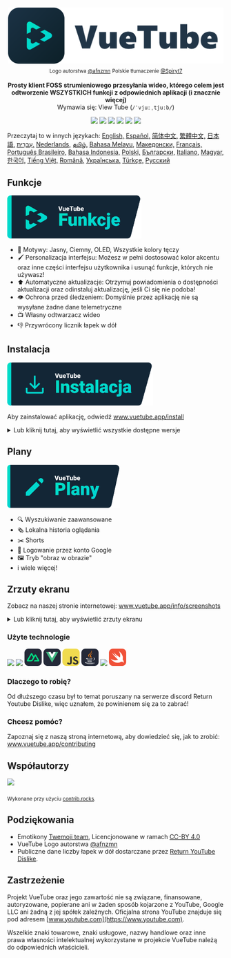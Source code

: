 <p align="center">
    <a href="https://vuetube.app/">
    <picture>
      <source 
        srcset="https://raw.githubusercontent.com/VueTubeApp/.github/main/readme_assets/dark/VueTube.svg"
        media="(prefers-color-scheme: dark)"
      />
      <img 
        src="https://raw.githubusercontent.com/VueTubeApp/.github/main/readme_assets/light/VueTube.svg" 
        alt="VueTube icon"
        width="500"
       />
    </picture>
  </a>
  </br>
  <sub>Logo autorstwa <a href="https://github.com/afnzmn">@afnzmn</a></sub>
  <sub>Polskie tłumaczenie <a href="https://github.com/Spiryt7">@Spiryt7</a></sub>
  </br>
  </br>
<strong>Prosty klient FOSS strumieniowego przesyłania wideo, którego celem jest odtworzenie WSZYSTKICH funkcji z odpowiednich aplikacji (i znacznie więcej)</strong>
</br>
Wymawia się: View Tube (<code>/ˈvjuːˌtjuːb/</code>)
</p>

<p align="center">
  <a href="https://github.com/VueTubeApp/VueTube/blob/main/LICENSE" alt="License"><img src="https://img.shields.io/github/license/VueTubeApp/VueTube"></img></a>
  <a href="https://github.com/VueTubeApp/VueTube/actions/workflows/ci.yml" alt="CI"><img src="https://github.com/VueTubeApp/VueTube/actions/workflows/ci.yml/badge.svg"></img></a>
  <a href="https://reddit.com/r/vuetube" alt="Reddit"><img src="https://img.shields.io/reddit/subreddit-subscribers/vuetube?label=r%2FVuetube&logo=reddit&logoColor=white"></img></a>
  <a href="https://t.me/VueTube" alt="Telegram"><img src="https://img.shields.io/endpoint?label=VueTube&url=https%3A%2F%2Ftelegram-badge-4mbpu8e0fit4.runkit.sh%2F%3Furl%3Dhttps%3A%2F%2Ft.me%2FVuetube"></img></a>
  <a href="https://discord.gg/7P8KJrdd5W" alt="Discord"><img src="https://img.shields.io/discord/946587366242533377?label=Discord&style=flat&logo=discord&logoColor=white"></img></a>
  <a href="https://twitter.com/VueTubeApp" alt="Twitter"><img src="https://img.shields.io/twitter/follow/VueTubeApp?label=Follow&style=flat&logo=twitter"></img></a>
</p>

Przeczytaj to w innych językach: [English,](../readme.md) [Español,](/readme/readme.es.md) [简体中文,](/readme/readme.zh-hans.md) [繁體中文,](/readme/readme.zh-hant.md) [日本語,](/readme/readme.ja.md) [עִברִית,](/readme/readme.he.md) [Nederlands,](/readme/readme.nl.md) [தமிழ்,](/readme/readme.ta.md) [Bahasa Melayu,](/readme/readme.ms.md) [Македонски,](/readme/readme.mk.md) [Français,](/readme/readme.fr.md) [Português Brasileiro,](/readme/readme.pt-br.md) [Bahasa Indonesia,](/readme/readme.id.md) [Polski,](/readme/readme.pl.md) [Български,](/readme/readme.bg.md) [Italiano,](/readme/readme.it.md) [Magyar,](/readme/readme.hu.md) [한국어,](/readme/readme.kr.md) [Tiếng Việt,](/readme/readme.vi.md) [Română,](/readme/readme.ro.md) [Українська,](/readme/readme.ua.md) [Türkçe,](/readme/readme.tr.md/) [Русский](/readme/readme.ru.md)

## Funkcje

<img src="../resources/readme-pl/Features.pl.svg" alt="VueTube icon" height="100"/>

- 🎨 Motywy: Jasny, Ciemny, OLED, Wszystkie kolory tęczy
- 🖌️ Personalizacja interfejsu: Możesz w pełni dostosować kolor akcentu oraz inne części interfejsu użytkownika i usunąć funkcje, których nie używasz!
- ⬆️ Automatyczne aktualizacje: Otrzymuj powiadomienia o dostępności aktualizacji oraz odinstaluj aktualizację, jeśli Ci się nie podoba!
- 👁️ Ochrona przed śledzeniem: Domyślnie przez aplikację nie są wysyłane żadne dane telemetryczne
- 📺 Własny odtwarzacz wideo
- 👎 Przywrócony licznik łapek w dół

## Instalacja

<img src="../resources/readme-pl/Install.pl.svg" alt="VueTube icon" height="100"/>

Aby zainstalować aplikację, odwiedź www.vuetube.app/install

<details>
  <summary>Lub kliknij tutaj, aby wyświetlić wszystkie dostępne wersje</summary>
<br />

### Android

| <a href=https://nightly.link/VueTubeApp/VueTube/workflows/ci/main/android.zip><img id="im" width="200" src=../resources/getunstable.png></a> | <a href=https://github.com/VueTubeApp/VueTube/releases/download/0.2/VueTube-Canary-June-15-2022.apk><img id="im" width="200" src=../resources/getcanary.png></a> | <a href=https://vuetube.app/install><img id="im" width="200" src=../resources/getstable.png></a> |
| -------------------------------------------------------------------------------------------------------------------------------------------- | ---------------------------------------------------------------------------------------------------------------------------------------------------------------- | ------------------------------------------------------------------------------------------------ |
| Dużo błędów oraz wczesny dostęp do najnowszych funkcji                                                                                       | Mniej błędów niż w wersji niestabilnej, nieco więcej funkcji niż w wersji stabilnej                                                                              | Niedostępna, dopóki aplikacja nie będzie bardziej rozwinięta                                     |

### iOS

| <a href=https://nightly.link/VueTubeApp/VueTube/workflows/ci/main/iOS.zip><img id="im" width="200" src=../resources/getunstable.png></a> | <a href=https://cdn.discordapp.com/attachments/949908267855921163/972164558930198528/VueTube-Canary-May-6-2022.ipa><img id="im" width="200" src=../resources/getcanary.png></a> | <a href=https://vuetube.app/install><img id="im" width="200" src=../resources/getstable.png></a> |
| ---------------------------------------------------------------------------------------------------------------------------------------- | ------------------------------------------------------------------------------------------------------------------------------------------------------------------------------- | ------------------------------------------------------------------------------------------------ |
| Dużo błędów oraz wczesny dostęp do najnowszych funkcji                                                                                   | Mniej błędów niż w wersji niestabilnej, nieco więcej funkcji niż w wersji stabilnej                                                                                             | Niedostępna, dopóki aplikacja nie będzie bardziej rozwinięta                                     |

</details>

## Plany

<img src="../resources/readme-pl/Plans.pl.svg" alt="VueTube icon" height="100"/>

- 🔍 Wyszukiwanie zaawansowane
- 🗞️ Lokalna historia oglądania
- ✂️ Shorts
- 🧑 Logowanie przez konto Google
- 🖼️ Tryb "obraz w obrazie"
- i wiele więcej!

## Zrzuty ekranu

Zobacz na naszej stronie internetowej: www.vuetube.app/info/screenshots

<details>
  <summary> Lub kliknij tutaj, aby wyświetlić zrzuty ekranu </summary>
<br />
  
<img src="https://vuetube.app/wtch.png" width="400">
<img src="https://vuetube.app/stng.png" width="400">
<img src="https://vuetube.app/srch.png" width="400">
     
</details>

### Użyte technologie

<a href="https://capacitorjs.com/solution/vue"><img src="https://cdn.discordapp.com/attachments/953538236716814356/955694368742834176/Capacitator-Dark.svg" height=40/></a> <a href="https://vuetifyjs.com/"><img src="https://cdn.discordapp.com/attachments/810799100940255260/973719873467342908/Vuetify-Dark.svg" height=40/></a> <a href="https://nuxtjs.org/"><img src="https://github.com/tandpfun/skill-icons/raw/main/icons/NuxtJS-Dark.svg" height=40/></a> <a href="https://vuejs.org/"><img src="https://github.com/tandpfun/skill-icons/raw/main/icons/VueJS-Dark.svg" height=40/></a> <a href="https://javascript.com/"><img src="https://github.com/tandpfun/skill-icons/raw/main/icons/JavaScript.svg" height=40/></a> <a href="https://java.com/"><img src="https://github.com/tandpfun/skill-icons/raw/main/icons/Java-Dark.svg" height=40/></a> <a href="https://gradle.com/"><img src="https://cdn.discordapp.com/attachments/810799100940255260/955691550560636958/Gradle.svg" height=40/></a> <a href="https://developer.apple.com/swift/"><img src="https://github.com/tandpfun/skill-icons/raw/main/icons/Swift.svg" height=40/></a>

### Dlaczego to robię?

Od dłuższego czasu był to temat poruszany na serwerze discord Return Youtube Dislike, więc uznałem, że powinienem się za to zabrać!

### Chcesz pomóc?

Zapoznaj się z naszą stroną internetową, aby dowiedzieć się, jak to zrobić: www.vuetube.app/contributing

## Współautorzy

<a href="https://github.com/VueTubeApp/VueTube/graphs/contributors">
  <img src="https://contrib.rocks/image?repo=VueTubeApp/VueTube" />
</a>

<sub>Wykonane przy użyciu [contrib.rocks](https://contrib.rocks). </sub>

## Podziękowania

- Emotikony [Twemoji team](https://twemoji.twitter.com/), Licencjonowane w ramach [CC-BY 4.0](https://creativecommons.org/licenses/by/4.0/)
- VueTube Logo autorstwa [@afnzmn](https://github.com/afnzmn)
- Publiczne dane liczby łapek w dół dostarczane przez [Return YouTube Dislike](https://returnyoutubedislike.com).

## Zastrzeżenie

Projekt VueTube oraz jego zawartość nie są związane, finansowane, autoryzowane, popierane ani w żaden sposób kojarzone z YouTube, Google LLC ani żadną z jej spółek zależnych. Oficjalna strona YouTube znajduje się pod adresem [www.youtube.com](https://www.youtube.com).

Wszelkie znaki towarowe, znaki usługowe, nazwy handlowe oraz inne prawa własności intelektualnej wykorzystane w projekcie VueTube należą do odpowiednich właścicieli.
